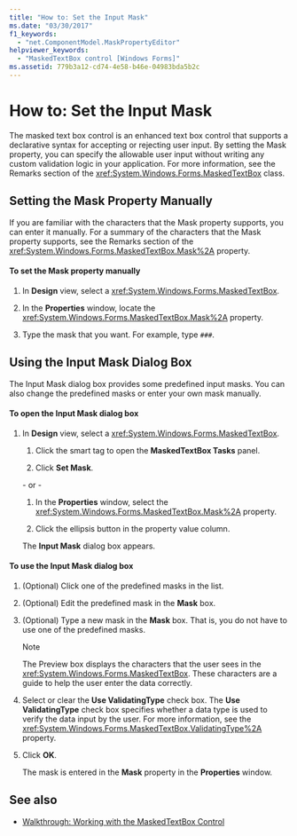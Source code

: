 ```yaml
---
title: "How to: Set the Input Mask"
ms.date: "03/30/2017"
f1_keywords: 
  - "net.ComponentModel.MaskPropertyEditor"
helpviewer_keywords: 
  - "MaskedTextBox control [Windows Forms]"
ms.assetid: 779b3a12-cd74-4e58-b46e-04983bda5b2c
---
```

# How to: Set the Input Mask
The masked text box control is an enhanced text box control that supports a declarative syntax for accepting or rejecting user input. By setting the Mask property, you can specify the allowable user input without writing any custom validation logic in your application. For more information, see the Remarks section of the <xref:System.Windows.Forms.MaskedTextBox> class.  
  
## Setting the Mask Property Manually  
 If you are familiar with the characters that the Mask property supports, you can enter it manually. For a summary of the characters that the Mask property supports, see the Remarks section of the <xref:System.Windows.Forms.MaskedTextBox.Mask%2A> property.  
  
#### To set the Mask property manually  
  
1.  In **Design** view, select a <xref:System.Windows.Forms.MaskedTextBox>.  
  
2.  In the **Properties** window, locate the <xref:System.Windows.Forms.MaskedTextBox.Mask%2A> property.  
  
3.  Type the mask that you want. For example, type `###`.  
  
## Using the Input Mask Dialog Box  
 The Input Mask dialog box provides some predefined input masks. You can also change the predefined masks or enter your own mask manually.  
  
#### To open the Input Mask dialog box  
  
1.  In **Design** view, select a <xref:System.Windows.Forms.MaskedTextBox>.  
  
    1.  Click the smart tag to open the **MaskedTextBox Tasks** panel.  
  
    2.  Click **Set Mask**.  
  
     \- or -  
  
    1.  In the **Properties** window, select the <xref:System.Windows.Forms.MaskedTextBox.Mask%2A> property.  
  
    2.  Click the ellipsis button in the property value column.  
  
     The **Input Mask** dialog box appears.  
  
#### To use the Input Mask dialog box  
  
1.  (Optional) Click one of the predefined masks in the list.  
  
2.  (Optional) Edit the predefined mask in the **Mask** box.  
  
3.  (Optional) Type a new mask in the **Mask** box. That is, you do not have to use one of the predefined masks.  
  
    > [!NOTE]
    >  The Preview box displays the characters that the user sees in the <xref:System.Windows.Forms.MaskedTextBox>. These characters are a guide to help the user enter the data correctly.  
  
4.  Select or clear the **Use ValidatingType** check box. The **Use ValidatingType** check box specifies whether a data type is used to verify the data input by the user. For more information, see the <xref:System.Windows.Forms.MaskedTextBox.ValidatingType%2A> property.  
  
5.  Click **OK**.  
  
     The mask is entered in the **Mask** property in the **Properties** window.  
  
## See also
- [Walkthrough: Working with the MaskedTextBox Control](../../../../docs/framework/winforms/controls/walkthrough-working-with-the-maskedtextbox-control.md)
